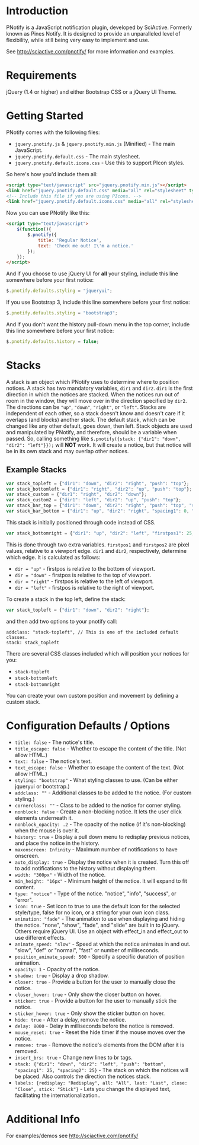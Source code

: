 Introduction
============

PNotify is a JavaScript notification plugin, developed by SciActive. Formerly known as Pines Notify. It is designed to provide an unparalleled level of flexibility, while still being very easy to implement and use.

See http://sciactive.com/pnotify/ for more information and examples.

Requirements
============

jQuery (1.4 or higher) and either Bootstrap CSS or a jQuery UI Theme.

Getting Started
===============

PNotify comes with the following files:

* `jquery.pnotify.js` & `jquery.pnotify.min.js` (Minified) - The main JavaScript. 
* `jquery.pnotify.default.css` - The main stylesheet. 
* `jquery.pnotify.default.icons.css` - Use this to support PIcon styles.

So here's how you'd include them all:

```html
<script type="text/javascript" src="jquery.pnotify.min.js"></script>
<link href="jquery.pnotify.default.css" media="all" rel="stylesheet" type="text/css" />
<!-- Include this file if you are using PIcons. -->
<link href="jquery.pnotify.default.icons.css" media="all" rel="stylesheet" type="text/css" />
```

Now you can use PNotify like this:

```html
<script type="text/javascript">
	$(function(){
		$.pnotify({
			title: 'Regular Notice',
			text: 'Check me out! I\'m a notice.'
		});
	});
</script>
```

And if you choose to use jQuery UI for **all** your styling, include this line somewhere before your first notice:

```js
$.pnotify.defaults.styling = "jqueryui";
```

If you use Bootstrap 3, include this line somewhere before your first notice:

```js
$.pnotify.defaults.styling = "bootstrap3";
```

And if you don't want the history pull-down menu in the top corner, include this line somewhere before your first notice:

```js
$.pnotify.defaults.history = false;
```

Stacks
======

A stack is an object which PNotify uses to determine where to position notices. A stack has two mandatory variables, `dir1` and `dir2`. `dir1` is the first direction in which the notices are stacked. When the notices run out of room in the window, they will move over in the direction specified by `dir2`. The directions can be `"up"`, `"down"`, `"right"`, or `"left"`. Stacks are independent of each other, so a stack doesn't know and doesn't care if it overlaps (and blocks) another stack. The default stack, which can be changed like any other default, goes down, then left. Stack objects are used and manipulated by PNotify, and therefore, should be a variable when passed. So, calling something like `$.pnotify({stack: {"dir1": "down", "dir2": "left"}});` will **NOT** work. It will create a notice, but that notice will be in its own stack and may overlap other notices.

Example Stacks
--------------

```js
var stack_topleft = {"dir1": "down", "dir2": "right", "push": "top"};
var stack_bottomleft = {"dir1": "right", "dir2": "up", "push": "top"};
var stack_custom = {"dir1": "right", "dir2": "down"};
var stack_custom2 = {"dir1": "left", "dir2": "up", "push": "top"};
var stack_bar_top = {"dir1": "down", "dir2": "right", "push": "top", "spacing1": 0, "spacing2": 0};
var stack_bar_bottom = {"dir1": "up", "dir2": "right", "spacing1": 0, "spacing2": 0};
```

This stack is initially positioned through code instead of CSS.

```js
var stack_bottomright = {"dir1": "up", "dir2": "left", "firstpos1": 25, "firstpos2": 25};
```

This is done through two extra variables. `firstpos1` and `firstpos2` are pixel values, relative to a viewport edge. `dir1` and `dir2`, respectively, determine which edge. It is calculated as follows:

* `dir = "up"` - firstpos is relative to the bottom of viewport.
* `dir = "down"` - firstpos is relative to the top of viewport.
* `dir = "right"` - firstpos is relative to the left of viewport.
* `dir = "left"` - firstpos is relative to the right of viewport.

To create a stack in the top left, define the stack:

```js
var stack_topleft = {"dir1": "down", "dir2": "right"};
```
		
and then add two options to your pnotify call:
		
	addclass: "stack-topleft", // This is one of the included default classes.
	stack: stack_topleft

There are several CSS classes included which will position your notices for you:

* `stack-topleft`
* `stack-bottomleft`
* `stack-bottomright`

You can create your own custom position and movement by defining a custom stack.

Configuration Defaults / Options
================================

* `title: false` - The notice's title.
* `title_escape: false` - Whether to escape the content of the title. (Not allow HTML.)
* `text: false` - The notice's text.
* `text_escape: false` - Whether to escape the content of the text. (Not allow HTML.)
* `styling: "bootstrap"` - What styling classes to use. (Can be either jqueryui or bootstrap.)
* `addclass: ""` - Additional classes to be added to the notice. (For custom styling.)
* `cornerclass: ""` - Class to be added to the notice for corner styling.
* `nonblock: false` - Create a non-blocking notice. It lets the user click elements underneath it.
* `nonblock_opacity: .2` - The opacity of the notice (if it's non-blocking) when the mouse is over it.
* `history: true` - Display a pull down menu to redisplay previous notices, and place the notice in the history.
* `maxonscreen: Infinity` - Maximum number of notifications to have onscreen.
* `auto_display: true` - Display the notice when it is created. Turn this off to add notifications to the history without displaying them.
* `width: "300px"` - Width of the notice.
* `min_height: "16px"` - Minimum height of the notice. It will expand to fit content.
* `type: "notice"` - Type of the notice. "notice", "info", "success", or "error".
* `icon: true` - Set icon to true to use the default icon for the selected style/type, false for no icon, or a string for your own icon class.
* `animation: "fade"` - The animation to use when displaying and hiding the notice. "none", "show", "fade", and "slide" are built in to jQuery. Others require jQuery UI. Use an object with effect_in and effect_out to use different effects.
* `animate_speed: "slow"` - Speed at which the notice animates in and out. "slow", "def" or "normal", "fast" or number of milliseconds.
* `position_animate_speed: 500` - Specify a specific duration of position animation.
* `opacity: 1` - Opacity of the notice.
* `shadow: true` - Display a drop shadow.
* `closer: true` - Provide a button for the user to manually close the notice.
* `closer_hover: true` - Only show the closer button on hover.
* `sticker: true` - Provide a button for the user to manually stick the notice.
* `sticker_hover: true` - Only show the sticker button on hover.
* `hide: true` - After a delay, remove the notice.
* `delay: 8000` - Delay in milliseconds before the notice is removed.
* `mouse_reset: true` - Reset the hide timer if the mouse moves over the notice.
* `remove: true` - Remove the notice's elements from the DOM after it is removed.
* `insert_brs: true` - Change new lines to br tags.
* `stack: {"dir1": "down", "dir2": "left", "push": "bottom", "spacing1": 25, "spacing2": 25}` - The stack on which the notices will be placed. Also controls the direction the notices stack.
* `labels: {redisplay: "Redisplay", all: "All", last: "Last", close: "Close", stick: "Stick"}` - Lets you change the displayed text, facilitating the internationalization..

Additional Info
===============

For examples/demos see http://sciactive.com/pnotify/
